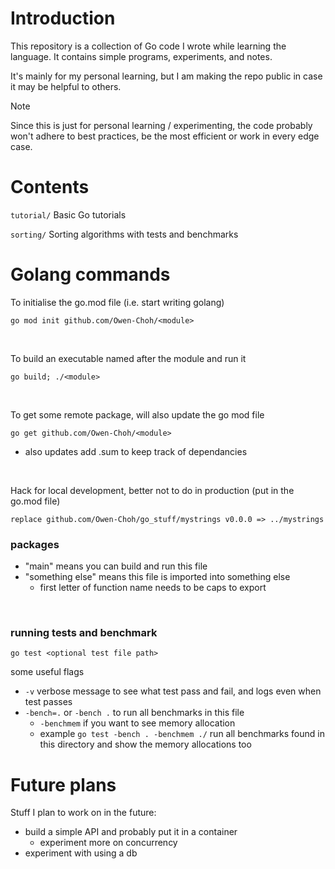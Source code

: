 # Introduction
This repository is a collection of Go code I wrote while learning the language. It contains simple programs, experiments, and notes. 

It's mainly for my personal learning, but I am making the repo public in case it may be helpful to others. 

> [!NOTE]  
> Since this is just for personal learning / experimenting, the code probably won't adhere to best practices, be the most efficient or work in every edge case.


# Contents
`tutorial/` Basic Go tutorials

`sorting/` Sorting algorithms with tests and benchmarks

# Golang commands
To initialise the go.mod file (i.e. start writing golang)

`go mod init github.com/Owen-Choh/<module>`

<br>

To build an executable named after the module and run it

`go build; ./<module>`

<br>

To get some remote package, will also update the go mod file

`go get github.com/Owen-Choh/<module>`
- also updates add .sum to keep track of dependancies

<br>

Hack for local development, better not to do in production (put in the go.mod file)

`replace github.com/Owen-Choh/go_stuff/mystrings v0.0.0 => ../mystrings`

### packages
- "main" means you can build and run this file
- "something else" means this file is imported into something else
  - first letter of function name needs to be caps to export

<br>

### running tests and benchmark

`go test <optional test file path>`

some useful flags
- `-v` verbose message to see what test pass and fail, and logs even when test passes
- `-bench=.` or `-bench .` to run all benchmarks in this file
  - `-benchmem` if you want to see memory allocation
  - example `go test -bench . -benchmem ./` run all benchmarks found in this directory and show the memory allocations too

# Future plans
Stuff I plan to work on in the future:

- build a simple API and probably put it in a container
  - experiment more on concurrency
- experiment with using a db
